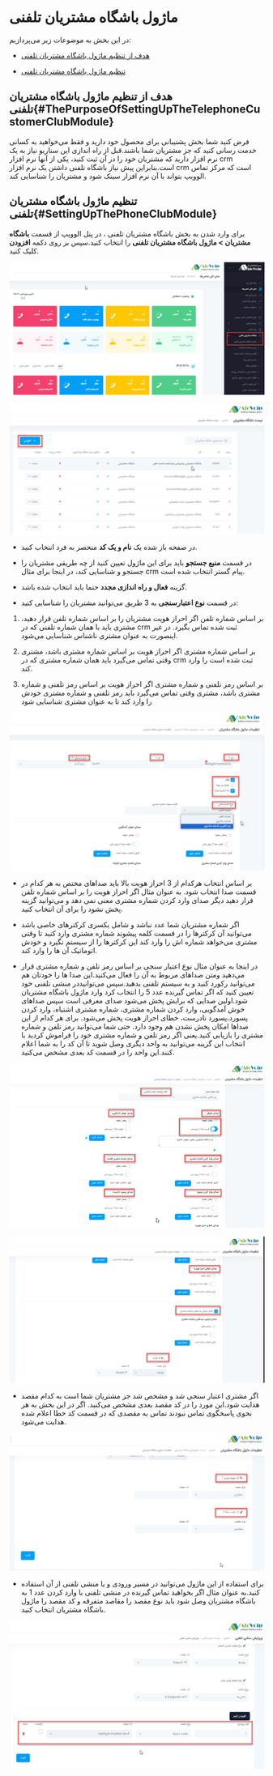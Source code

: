 # ماژول باشگاه مشتریان تلفنی

در این بخش به موضوعات زیر می‌پردازیم:

-	[هدف از تنظیم ماژول باشگاه مشتریان تلفنی ](#ThePurposeOfSettingUpTheTelephoneCustomerClubModule)

-	[ تنظیم ماژول باشگاه مشتریان تلفنی ](#SettingUpThePhoneClubModule)

## هدف از تنظیم ماژول باشگاه مشتریان تلفنی{#ThePurposeOfSettingUpTheTelephoneCustomerClubModule}

فرض کنید شما بخش پشتیبانی برای محصول خود دارید و فقط می‌خواهید به کسانی خدمت رسانی کنید که جز مشتریان شما باشند.قبل از راه اندازی این سناریو نیاز به یک نرم افزار دارید که مشتریان خود را در آن ثبت کنید، یکی از آنها نرم افزار crm است.بنابراین پیش نیاز باشگاه تلفنی داشتن یک نرم افزار crm است که مرکز تماس الوویپ  بتواند با آن نرم افزار سینک شود و مشتریان را شناسایی کند.

##  تنظیم ماژول باشگاه مشتریان تلفنی{#SettingUpThePhoneClubModule}

برای وارد شدن به بخش باشگاه مشتریان تلفنی ، در پنل الوویپ  از قسمت **باشگاه مشتریان > ماژول باشگاه مشتریان تلفنی** را انتخاب کنید.سپس بر روی دکمه **افزودن** کلیک کنید.


![مسیر باز کردن باشگاه مشتریان ](./Images/customer-club-1.png)

![مسیر باز کردن باشگاه مشتریان ](./Images/customer-club-2.png)

-	در صفحه باز شده یک **نام و یک کد** منحصر به فرد انتخاب کنید.

-	در قسمت **منبع جستجو** باید  برای این ماژول تعیین کنید از چه طریقی مشتریان را جستجو و شناسایی کند، در اینجا برای مثال crm پیام گستر انتخاب شده است.

-	گزینه **فعال و راه اندازی مجدد** حتما باید انتخاب شده باشد.

-	در قسمت **نوع اعتبارسنجی** به 3 طریق می‌توانید مشتریان را شناسایی کنید:

1.	بر اساس شماره تلفن
اگر احراز هویت مشتریان را بر اساس شماره تلفن قرار دهید، مشتری باید با همان شماره تلفنی که در crm ثبت شده تماس بگیرد. در غیر اینصورت به عنوان مشتری ناشناس شناسایی می‌شود.

2.	بر اساس شماره مشتری 
اگر احراز هویت بر اساس شماره مشتری باشد، مشتری وقتی تماس می‌گیرد باید همان شماره مشتری که در crm ثبت شده است را وارد کند.

3.	بر اساس رمز تلفنی و شماره مشتری
اگر احراز هویت بر اساس رمز تلفنی و شماره مشتری باشد، مشتری وقتی تماس می‌گیرد باید رمز تلفنی و شماره مشتری خودش را وارد کند تا به عنوان مشتری شناسایی شود

![مسیر باز کردن باشگاه مشتریان ](./Images/customer-club-3.png)

-	بر اساس انتخاب هرکدام از 3 احراز هویت بالا باید صداهای مختص به هر کدام در قسمت صدا انتخاب شود. به عنوان مثال اگر احراز هویت را بر اساس شماره تلفن قرار دهید  دیگر صدای وارد کردن شماره مشتری معنی نمی دهد و می‌توانید گزینه پخش نشود را برای آن انتخاب کنید.

-	اگر شماره مشتریان شما  عدد نباشد و شامل یکسری کرکترهای خاصی باشد می‌توانید آن کرکترها را در قسمت کلمه پیشوند شماره مشتری وارد کنید تا وقتی مشتری می‌خواهد شماره اش را وارد کند این کرکترها را از سیستم نگیرد و خودش اتوماتیک آن ها را وارد کند.

-	در اینجا به عنوان مثال  نوع اعتبار سنجی بر اساس رمز تلفن و شماره مشتری قرار می‌دهید ومتن صداهای مربوط به آن را فعال می‌کنید.این صدا ها را خودتان هم می‌توانید رکورد کنید و به سیستم تلفنی بدهید.سپس می‌توانیددر منشی تلفنی خود تعیین کنید که اگر تماس گیرنده عدد 5 را انتخاب کرد وارد ماژول باشگاه مشتریان شود.اولین صدایی که برایش پخش می‌شود صدای معرفی است سپس صداهای خوش آمدگویی، وارد کردن شماره مشتری، شماره مشتری اشتباه، وارد کردن پسورد،پسورد نادرست،  خطای احراز هویت پخش می‌شود. برای هر کدام از این صداها امکان پخش نشدن هم وجود دارد. حتی شما می‌توانید رمز تلفن و شماره مشتری را بازیابی کنید.یعنی اگر رمز تلفن و شماره مشتری خود را فراموش کردید با انتخاب این گزینه می‌توانید به واحد دیگری وصل شوید تا آن کد را به شما اعلام کنند.این واحد را در قسمت کد بعدی  مشخص می‌کنید.

![مسیر باز کردن باشگاه مشتریان ](./Images/customer-club-4.png)

![مسیر باز کردن باشگاه مشتریان ](./Images/customer-club-5.png)

-	اگر مشتری اعتبار سنجی شد و مشخص شد  جز مشتریان شما است به کدام مقصد هدایت شود.این مورد را در کد مقصد بعدی مشخص می‌کنید. اگر در این بخش به هر نحوی پاسخگوی تماس نبودند تماس به مقصدی که در قسمت کد خطا اعلام شده هدایت می‌شود.

![مسیر باز کردن باشگاه مشتریان ](./Images/customer-club-6.png)

-	برای استفاده از این ماژول می‌توانید  در مسیر ورودی و یا  منشی تلفنی از آن استفاده کنید.به عنوان مثال اگر بخواهید تماس گیرنده در منشی تلفنی با وارد کردن عدد 1 به باشگاه مشتریان وصل شود باید نوع مقصد را مقاصد متفرقه و کد مقصد را ماژول باشگاه مشتریان انتخاب کنید. 

![مسیر باز کردن باشگاه مشتریان ](./Images/customer-club-7.png)
